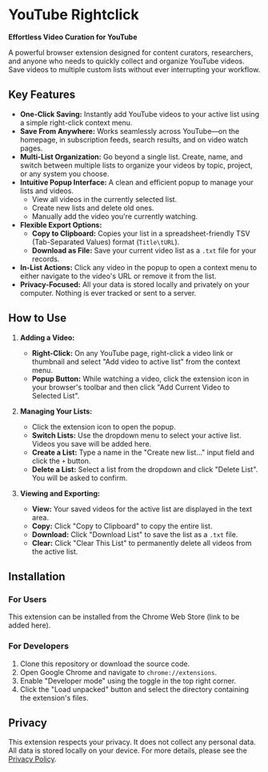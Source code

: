 # YouTube Rightclick

**Effortless Video Curation for YouTube**

A powerful browser extension designed for content curators, researchers, and anyone who needs to quickly collect and organize YouTube videos. Save videos to multiple custom lists without ever interrupting your workflow.

## Key Features

- **One-Click Saving:** Instantly add YouTube videos to your active list using a simple right-click context menu.
- **Save From Anywhere:** Works seamlessly across YouTube—on the homepage, in subscription feeds, search results, and on video watch pages.
- **Multi-List Organization:** Go beyond a single list. Create, name, and switch between multiple lists to organize your videos by topic, project, or any system you choose.
- **Intuitive Popup Interface:** A clean and efficient popup to manage your lists and videos.
    - View all videos in the currently selected list.
    - Create new lists and delete old ones.
    - Manually add the video you're currently watching.
- **Flexible Export Options:**
    - **Copy to Clipboard:** Copies your list in a spreadsheet-friendly TSV (Tab-Separated Values) format (`Title\tURL`).
    - **Download as File:** Save your current video list as a `.txt` file for your records.
- **In-List Actions:** Click any video in the popup to open a context menu to either navigate to the video's URL or remove it from the list.
- **Privacy-Focused:** All your data is stored locally and privately on your computer. Nothing is ever tracked or sent to a server.

## How to Use

1.  **Adding a Video:**
    - **Right-Click:** On any YouTube page, right-click a video link or thumbnail and select "Add video to active list" from the context menu.
    - **Popup Button:** While watching a video, click the extension icon in your browser's toolbar and then click "Add Current Video to Selected List".

2.  **Managing Your Lists:**
    - Click the extension icon to open the popup.
    - **Switch Lists:** Use the dropdown menu to select your active list. Videos you save will be added here.
    - **Create a List:** Type a name in the "Create new list..." input field and click the `+` button.
    - **Delete a List:** Select a list from the dropdown and click "Delete List". You will be asked to confirm.

3.  **Viewing and Exporting:**
    - **View:** Your saved videos for the active list are displayed in the text area.
    - **Copy:** Click "Copy to Clipboard" to copy the entire list.
    - **Download:** Click "Download List" to save the list as a `.txt` file.
    - **Clear:** Click "Clear This List" to permanently delete all videos from the active list.

## Installation

### For Users
This extension can be installed from the Chrome Web Store (link to be added here).

### For Developers
1.  Clone this repository or download the source code.
2.  Open Google Chrome and navigate to `chrome://extensions`.
3.  Enable "Developer mode" using the toggle in the top right corner.
4.  Click the "Load unpacked" button and select the directory containing the extension's files.

## Privacy

This extension respects your privacy. It does not collect any personal data. All data is stored locally on your device. For more details, please see the [Privacy Policy](PRIVACY.md).
